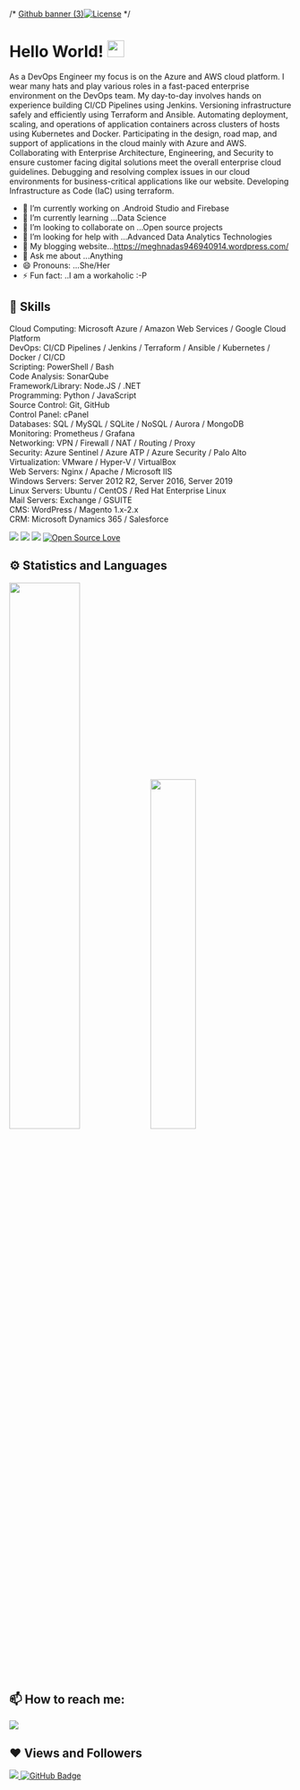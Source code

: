 /*
[Github banner (3)](https://user-images.githubusercontent.com/55181652/92362483-b0205800-f10d-11ea-975d-0b2b17815e42.gif)<a href="https://github.com/Meghna-DAS/Meghna-# //DAS/blob/master/LICENSE"><img src="https://img.shields.io/github/license/antonkomarev/github-profile-views-counter.svg?style=flat-square" alt="License"></a>
*/

# Hello World! <img src="https://raw.githubusercontent.com/MartinHeinz/MartinHeinz/master/wave.gif" width="30px">

As a DevOps Engineer my focus is on the Azure and AWS cloud platform. I wear many hats and play various roles in a fast-paced enterprise environment on the DevOps team. My day-to-day involves hands on experience building CI/CD Pipelines using Jenkins. Versioning infrastructure safely and efficiently using Terraform and Ansible. Automating deployment, scaling, and operations of application containers across clusters of hosts using Kubernetes and Docker. Participating in the design, road map, and support of applications in the cloud mainly with Azure and AWS. Collaborating with Enterprise Architecture, Engineering, and Security to ensure customer facing digital solutions meet the overall enterprise cloud guidelines. Debugging and resolving complex issues in our cloud environments for business-critical applications like our website. Developing Infrastructure as Code (IaC) using terraform.

- 🔭 I’m currently working on .Android Studio and Firebase
- 🌱 I’m currently learning ...Data Science
- 👯 I’m looking to collaborate on ...Open source projects
- 🤔 I’m looking for help with ...Advanced Data Analytics Technologies
- 📃 My blogging website...https://meghnadas946940914.wordpress.com/
- 💬 Ask me about ...Anything
- 😄 Pronouns: ...She/Her
- ⚡ Fun fact: ..I am a workaholic :-P <br>


## 🚀 Skills
Cloud Computing: Microsoft Azure / Amazon Web Services / Google Cloud Platform  
DevOps: CI/CD Pipelines / Jenkins / Terraform / Ansible / Kubernetes / Docker / CI/CD  
Scripting: PowerShell / Bash  
Code Analysis: SonarQube  
Framework/Library: Node.JS / .NET  
Programming: Python / JavaScript  
Source Control: Git, GitHub  
Control Panel: cPanel  
Databases: SQL / MySQL / SQLite / NoSQL / Aurora / MongoDB  
Monitoring: Prometheus / Grafana  
Networking: VPN / Firewall / NAT / Routing / Proxy  
Security: Azure Sentinel / Azure ATP / Azure Security / Palo Alto  
Virtualization: VMware / Hyper-V / VirtualBox  
Web Servers: Nginx / Apache / Microsoft IIS  
Windows Servers: Server 2012 R2, Server 2016, Server 2019  
Linux Servers: Ubuntu / CentOS / Red Hat Enterprise Linux  
Mail Servers: Exchange / GSUITE  
CMS: WordPress / Magento 1.x-2.x  
CRM: Microsoft Dynamics 365 / Salesforce  

<img src="https://img.shields.io/badge/python-%233776AB.svg?&style=flat-square&logo=python&logoColor=white">  <img src="https://img.shields.io/badge/html-%23239120.svg?&style=flat-square&logo=html5&logoColor=white">  <img src="https://img.shields.io/badge/css-%23239120.svg?&style=flat-square&logo=css3&logoColor=white"> [![Open Source Love](https://badges.frapsoft.com/os/v2/open-source.svg?v=103)](https://github.com/Meghna-DAS/)


## ⚙ Statistics and Languages 
<img width="50%" src="https://github-readme-stats.vercel.app/api?username=Meghna-DAS&show_icons=true&theme=tokyonight"><img width="40%" src="https://github-readme-stats.vercel.app/api/top-langs/?username=Meghna-DAS&layout=compact&theme=tokyonight"> <br>

## 📫 How to reach me:
<p align='left'>
  
<a href = "www.linkedin.com/in/russellbagby"><img src="https://img.icons8.com/cute-clipart/45/000000/linkedin.png"/></a>

</p>

## ❤ Views and Followers
<a href="https://github.com/faraday23/github-profile-views-counter">
    <img src="https://komarev.com/ghpvc/?username=Meghna-DAS">
</a>
<a href="https://github.com/faraday23?tab=followers"><img src="https://img.shields.io/github/followers/Meghna-DAS?label=Followers&style=social" alt="GitHub Badge"></a>
